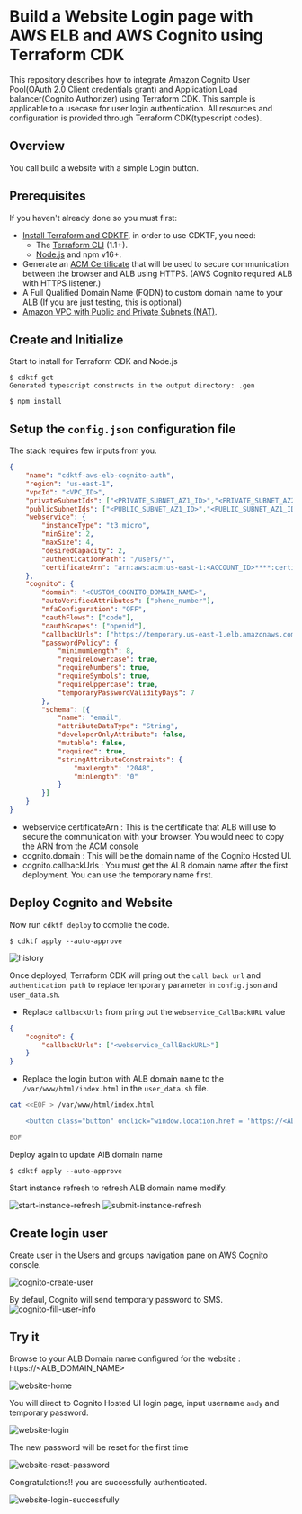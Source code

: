 # Build a Website Login page with AWS ELB and AWS Cognito using Terraform CDK

This repository describes how to integrate Amazon Cognito User Pool(OAuth 2.0 Client credentials grant) and Application Load balancer(Cognito Authorizer) using Terraform CDK. This sample is applicable to a usecase for user login authentication. All resources and configuration is provided through Terraform CDK(typescript codes).

## Overview

You call build a website with a simple Login button.

## Prerequisites

If you haven't already done so you must first:

- [Install Terraform and CDKTF](https://learn.hashicorp.com/tutorials/terraform/cdktf-install), in order to use CDKTF, you need:
    - The [Terraform CLI](https://learn.hashicorp.com/tutorials/terraform/install-cli) (1.1+).
    - [Node.js](https://nodejs.org/) and npm v16+.
- Generate an [ACM Certificate](https://docs.aws.amazon.com/acm/latest/userguide/acm-overview.html) that will be used to secure communication between the browser and ALB using HTTPS. (AWS Cognito required ALB with HTTPS listener.)
- A Full Qualified Domain Name (FQDN) to custom domain name to your ALB (If you are just testing, this is optional)
- [Amazon VPC with Public and Private Subnets (NAT)](https://docs.aws.amazon.com/vpc/latest/userguide/VPC_Scenario2.html).

## Create and Initialize

Start to install for Terraform CDK and Node.js

```
$ cdktf get
Generated typescript constructs in the output directory: .gen

$ npm install
```

## Setup the `config.json` configuration file

The stack requires few inputs from you. 

```json
{
    "name": "cdktf-aws-elb-cognito-auth",
    "region": "us-east-1",
    "vpcId": "<VPC_ID>",
    "privateSubnetIds": ["<PRIVATE_SUBNET_AZ1_ID>","<PRIVATE_SUBNET_AZ2_ID>"],
    "publicSubnetIds": ["<PUBLIC_SUBNET_AZ1_ID>","<PUBLIC_SUBNET_AZ1_ID>"],
    "webservice": {
        "instanceType": "t3.micro",
        "minSize": 2,
        "maxSize": 4,
        "desiredCapacity": 2,
        "authenticationPath": "/users/*",
        "certificateArn": "arn:aws:acm:us-east-1:<ACCOUNT_ID>****:certificate/8e7d53ff-*****-*****-c932f9df8cb2"
    },
    "cognito": {
        "domain": "<CUSTOM_COGNITO_DOMAIN_NAME>",
        "autoVerifiedAttributes": ["phone_number"],
        "mfaConfiguration": "OFF",
        "oauthFlows": ["code"],
        "oauthScopes": ["openid"],
        "callbackUrls": ["https://temporary.us-east-1.elb.amazonaws.com/oauth2/idpresponse"],
        "passwordPolicy": {
            "minimumLength": 8,
            "requireLowercase": true,
            "requireNumbers": true,
            "requireSymbols": true,
            "requireUppercase": true,
            "temporaryPasswordValidityDays": 7
        },
        "schema": [{
            "name": "email",
            "attributeDataType": "String",
            "developerOnlyAttribute": false,
            "mutable": false,
		    "required": true,
            "stringAttributeConstraints": {
                "maxLength": "2048",
                "minLength": "0"
            }
        }]
    }
}
```

- webservice.certificateArn : This is the certificate that ALB will use to secure the communication with your browser. You would need to copy the ARN from the ACM console
- cognito.domain : This will be the domain name of the Cognito Hosted UI.
- cognito.callbackUrls : You must get the ALB domain name after the first deployment. You can use the temporary name first.

## Deploy Cognito and Website


Now run `cdktf deploy` to complie the code.

```
$ cdktf apply --auto-approve
```

![history](img/terraform-cdk-deploy-history.png)

Once deployed, Terraform CDK will pring out the `call back url` and `authentication path` to replace temporary parameter in `config.json` and `user_data.sh`.

- Replace `callbackUrls` from pring out the `webservice_CallBackURL` value

```json
{
    "cognito": {
        "callbackUrls": ["<webservice_CallBackURL>"]
    }
}
```

- Replace the login button with ALB domain name to the `/var/www/html/index.html` in the `user_data.sh` file.

```bash
cat <<EOF > /var/www/html/index.html

    <button class="button" onclick="window.location.href = 'https://<ALB_DOMAIN_NAME>/users/users.html'">Login</button>

EOF
```

Deploy again to update AlB domain name

```
$ cdktf apply --auto-approve
```

Start instance refresh to refresh ALB domain name modify.

![start-instance-refresh](img/start-instance-refresh.png)
![submit-instance-refresh](img/submit-instance-refresh.png)

## Create login user

Create user in the Users and groups navigation pane on AWS Cognito console.

![cognito-create-user](img/cognito-create-user.png)

By defaul, Cognito will send temporary password to SMS.
![cognito-fill-user-info](img/cognito-fill-user-info.png)

## Try it

Browse to your ALB Domain name configured for the website : https://<ALB_DOMAIN_NAME>

![website-home](img/website-home.png)

You will direct to Cognito Hosted UI login page, input username `andy` and temporary password.

![website-login](img/website-login.png)

The new password will be reset for the first time

![website-reset-password](img/website-reset-password.png)

Congratulations!! you are successfully authenticated.

![website-login-successfully](img/website-login-successfully.png)